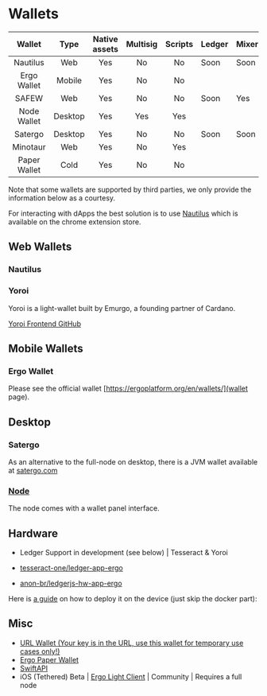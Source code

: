 # Wallets

|    Wallet    |   Type  | Native assets | Multisig | Scripts | Ledger | Mixer |
|:------------:|:-------:|:-------------:|:--------:|:-------:|--------|-------|
| Nautilus     | Web     | Yes           | No       |    No   | Soon   | Soon  |
| Ergo Wallet  | Mobile  | Yes           | No       | No      |        |       |
| SAFEW        | Web     | Yes           | No       | No      | Soon   | Yes   |
| Node Wallet  | Desktop | Yes           | Yes      | Yes     |        |       |
| Satergo      | Desktop | Yes           | No       | No      | Soon   | Soon  |
| Minotaur     | Web     | Yes           | No       | Yes     |        |       |
| Paper Wallet | Cold    | Yes           | No       | No      |        |       |

Note that some wallets are supported by third parties, we only provide the information below as a courtesy.

For interacting with dApps the best solution is to use [Nautilus](https://github.com/capt-nemo429/nautilus-wallet) which is available on the chrome extension store.

## Web Wallets

### Nautilus

### Yoroi

Yoroi is a light-wallet built by Emurgo, a founding partner of Cardano. 

[Yoroi Frontend GitHub](https://github.com/Emurgo/yoroi-frontend)


## Mobile Wallets

### Ergo Wallet

Please see the official wallet [https://ergoplatform.org/en/wallets/](wallet page). 

## Desktop

### Satergo

As an alternative to the full-node on desktop, there is a JVM wallet available at [satergo.com](https://www.satergo.com)

### [Node](/node)

The node comes with a wallet panel interface. 


## Hardware

- Ledger Support in development (see below)  | Tesseract & Yoroi

- [tesseract-one/ledger-app-ergo](https://github.com/tesseract-one/ledger-app-ergo)
- [anon-br/ledgerjs-hw-app-ergo](https://github.com/anon-br/ledgerjs-hw-app-ergo)

Here is [a guide](https://putukusuma.medium.com/build-an-app-for-ledger-nano-s-on-macbook-and-docker-46be51701206) on how to deploy it on the device (just skip the docker part): 

## Misc

- [URL Wallet (Your key is in the URL, use this wallet for temporary use cases only!)](https://erg.urlwallet.org/)
- [Ergo Paper Wallet](https://anon-br.github.io/ergo-paper-wallet/)
- [SwiftAPI](https://github.com/ergoplatform/sigma-rust/blob/31aa0922d03f632d22fdc348b2604d23ed296586/bindings/ergo-wallet-ios/Sources/ErgoWallet/ErgoWallet.swift)
- iOS (Tethered) Beta | [Ergo Light Client](https://github.com/bjenkinsgit/ErgoIOSLiteClient.git) | Community | Requires a full node

